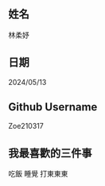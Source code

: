 姓名
----
林柔妤

日期
----
2024/05/13

Github Username
---------------
Zoe210317

我最喜歡的三件事
---------------
吃飯 睡覺 打東東東
